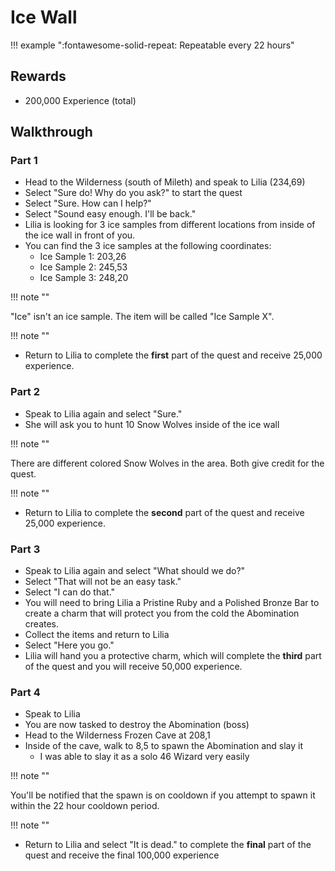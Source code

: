 # Ice Wall

!!! example ":fontawesome-solid-repeat: Repeatable every 22 hours"

## Rewards

- 200,000 Experience (total)

## Walkthrough

### Part 1

- Head to the Wilderness (south of Mileth) and speak to Lilia (234,69)
- Select "Sure do! Why do you ask?" to start the quest
- Select "Sure. How can I help?"
- Select "Sound easy enough. I'll be back."
- Lilia is looking for 3 ice samples from different locations from inside of the ice wall in front of you.
- You can find the 3 ice samples at the following coordinates:
    - Ice Sample 1: 203,26
    - Ice Sample 2: 245,53
    - Ice Sample 3: 248,20

!!! note ""

"Ice" isn't an ice sample. The item will be called "Ice Sample X".

!!! note ""

- Return to Lilia to complete the **first** part of the quest and receive 25,000 experience.

### Part 2

- Speak to Lilia again and select "Sure."
- She will ask you to hunt 10 Snow Wolves inside of the ice wall

!!! note ""

There are different colored Snow Wolves in the area. Both give credit for the quest.

!!! note ""

- Return to Lilia to complete the **second** part of the quest and receive 25,000 experience.

### Part 3

- Speak to Lilia again and select "What should we do?"
- Select "That will not be an easy task."
- Select "I can do that."
- You will need to bring Lilia a Pristine Ruby and a Polished Bronze Bar to create a charm that will protect you from the cold the Abomination creates.
- Collect the items and return to Lilia
- Select "Here you go."
- Lilia will hand you a protective charm, which will complete the **third** part of the quest and you will receive 50,000 experience.

### Part 4

- Speak to Lilia
- You are now tasked to destroy the Abomination (boss)
- Head to the Wilderness Frozen Cave at 208,1
- Inside of the cave, walk to 8,5 to spawn the Abomination and slay it
    - I was able to slay it as a solo 46 Wizard very easily

!!! note ""

You'll be notified that the spawn is on cooldown if you attempt to spawn it within the 22 hour cooldown period.

!!! note ""

- Return to Lilia and select "It is dead." to complete the **final** part of the quest and receive the final 100,000 experience
